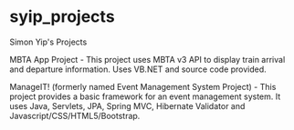 # syip_projects
Simon Yip's Projects

MBTA App Project - This project uses MBTA v3 API to display train arrival and departure information. Uses VB.NET and source code provided.

ManageIT! (formerly named Event Management System Project) - This project provides a basic framework for an event management system.
It uses Java, Servlets, JPA, Spring MVC, Hibernate Validator and Javascript/CSS/HTML5/Bootstrap.
